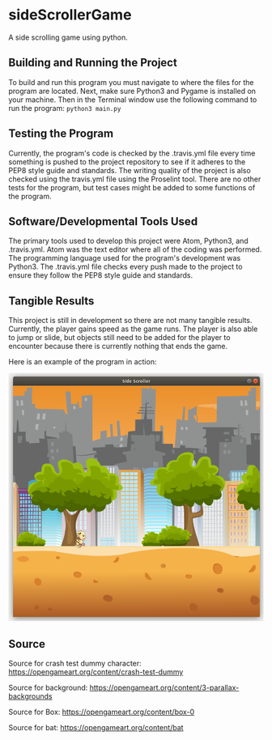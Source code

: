 # sideScrollerGame
A side scrolling game using python.

## Building and Running the Project
To build and run this program you must navigate to where the files for the program are located. Next, make sure Python3 and Pygame is installed on your machine. Then in the Terminal window use the following command to run the program: `python3 main.py`

## Testing the Program
Currently, the program's code is checked by the .travis.yml file every time something is pushed to the project repository to see if it adheres to the PEP8 style guide and standards. The writing quality of the project is also checked using the travis.yml file using the Proselint tool. There are no other tests for the program, but test cases might be added to some functions of the program.

## Software/Developmental Tools Used
The primary tools used to develop this project were Atom, Python3, and .travis.yml. Atom was the text editor where all of the coding was performed. The programming language used for the program's development was Python3. The .travis.yml file checks every push made to the project to ensure they follow the PEP8 style guide and standards.

## Tangible Results
This project is still in development so there are not many tangible results. Currently, the player gains speed as the game runs. The player is also able to jump or slide, but objects still need to be added for the player to encounter because there is currently nothing that ends the game.

Here is an example of the program in action:

![Logo](images/example.png)

## Source
Source for crash test dummy character: https://opengameart.org/content/crash-test-dummy

Source for background: https://opengameart.org/content/3-parallax-backgrounds

Source for Box: https://opengameart.org/content/box-0

Source for bat: https://opengameart.org/content/bat
